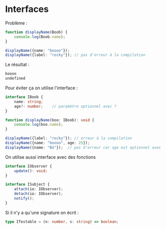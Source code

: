 # Interfaces

Problème :

```typescript
function displayName(Boob) {
    console.log(Boob.name);
}

displayName({name: "boooo"});
displayName({label: "rocky"}); // pas d'erreur à la compilation
```

Le résultat :

```sh
boooo
undefined
```

Pour éviter ça on utilise l'interface :

```typescript
interface IBoob {
    name: string;
    age?: number;    // paramètre optionnel avec ?
}

function displayName(boo: IBoob): void {
    console.log(boo.name);
}

displayName({label: "rocky"}); // erreur à la compilation
displayName({name: "boooo", age: 25});
displayName({name: "Bû"});  // pas d'erreur car age est optionnel avec ?
```

On utilise aussi interface avec des fonctions



```typescript
interface IObserver {
    update(): void;
}

interface ISubject {
    attach(io: IObserver);
    detach(io: IObserver);
    notify();
}
```

Si il n'y a qu'une signature on écrit :

```typescript
type ITestable = (n: number, s: string) => boolean;
```

